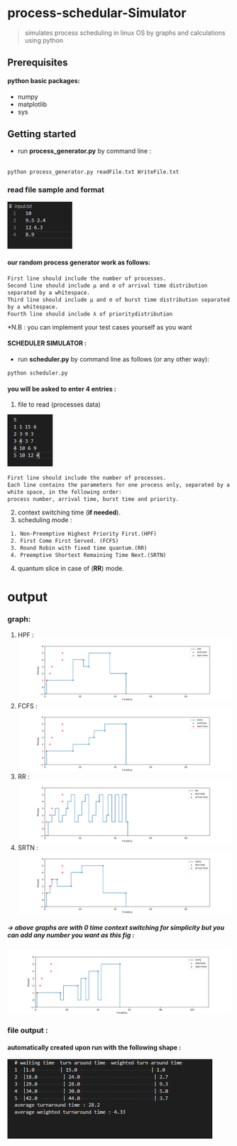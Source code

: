
# process-schedular-Simulator
>   simulates process scheduling in linux OS by graphs and calculations
> using python
## Prerequisites

  

#### python basic packages:

* numpy
* matplotlib
* sys


## Getting started

  

- run **process_generator.py** by command line :

```

python process_generator.py readFile.txt WriteFile.txt

```

### read file sample and format

![sample to in](/generator_in.png)

#### our random process generator work as follows:
```
First line should include the number of processes.
Second line should include μ and σ of arrival time distribution separated by a whitespace.
Third line should include μ and σ of burst time distribution separated by a whitespace.
Fourth line should include λ of prioritydistribution  
```
*N.B : you can implement your test cases yourself as you want

#### SCHEDULER SIMULATOR :
- run **scheduler.py** by command line as follows (or any other way):

```
python scheduler.py
```
#### you will be asked to enter 4 entries :
1. file to read (processes data)

![sample to test](/scheduler_in.png)
```
First line should include the number of processes.
Each line contains the parameters for one process only, separated by a white space, in the following order:
process number, arrival time, burst time and priority.
```

2. context switching time (**if needed**).
3. scheduling mode :
```
 1. Non-Preemptive Highest Priority First.(HPF)
 2. First Come First Served. (FCFS)
 3. Round Robin with fixed time quantum.(RR)
 4. Preemptive Shortest Remaining Time Next.(SRTN)
```
4. quantum slice in case of (**RR**) mode.
# output
### graph:
 1. HPF :
 ![HPF](/HPF.png)
 2. FCFS :
 ![FCFS](/FCFS.png)
 3. RR :
 ![RR](/RR.png)
 4. SRTN :
 ![SRTN](/SRTN.png)

##### -> above graphs are with 0 time context switching for simplicity but you can add any number you want as this fig :
![FCFS_CSS](/FCFS_CS2.png)

### file output :
#### automatically created upon run with the following shape :
![out file](/out_file.png)
 


